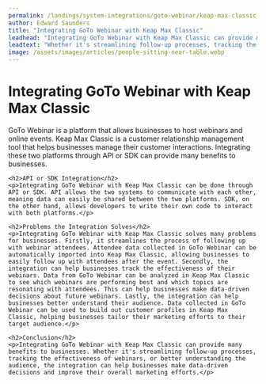 ```yaml
---
permalink: /landings/system-integrations/goto-webinar/keap-max-classic
author: Edward Saunders
title: "Integrating GoTo Webinar with Keap Max Classic"
leadhead: "Integrating GoTo Webinar with Keap Max Classic can provide many benefits to businesses"
leadtext: "Whether it's streamlining follow-up processes, tracking the effectiveness of webinars, or better understanding the audience, the integration can help businesses make data-driven decisions and improve their overall marketing efforts."
image: /assets/images/articles/people-sitting-near-table.webp
---
```

<div class="arttext">    <h1>Integrating GoTo Webinar with Keap Max Classic</h1>
    <p>GoTo Webinar is a platform that allows businesses to host webinars and online events. Keap Max Classic is a customer relationship management tool that helps businesses manage their customer interactions. Integrating these two platforms through API or SDK can provide many benefits to businesses.</p>
    
    <h2>API or SDK Integration</h2>
    <p>Integrating GoTo Webinar with Keap Max Classic can be done through API or SDK. API allows the two systems to communicate with each other, meaning data can easily be shared between the two platforms. SDK, on the other hand, allows developers to write their own code to interact with both platforms.</p>

    <h2>Problems the Integration Solves</h2>
    <p>Integrating GoTo Webinar with Keap Max Classic solves many problems for businesses. Firstly, it streamlines the process of following up with webinar attendees. Attendee data collected in GoTo Webinar can be automatically imported into Keap Max Classic, allowing businesses to easily follow up with attendees after the event. Secondly, the integration can help businesses track the effectiveness of their webinars. Data from GoTo Webinar can be analyzed in Keap Max Classic to see which webinars are performing best and which topics are resonating with attendees. This can help businesses make data-driven decisions about future webinars. Lastly, the integration can help businesses better understand their audience. Data collected in GoTo Webinar can be used to build out customer profiles in Keap Max Classic, helping businesses tailor their marketing efforts to their target audience.</p>

    <h2>Conclusion</h2>
    <p>Integrating GoTo Webinar with Keap Max Classic can provide many benefits to businesses. Whether it's streamlining follow-up processes, tracking the effectiveness of webinars, or better understanding the audience, the integration can help businesses make data-driven decisions and improve their overall marketing efforts.</p>
</div>